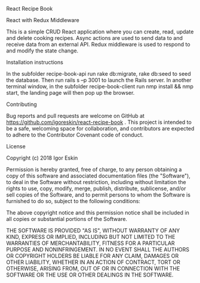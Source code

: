 React Recipe Book

React with Redux Middleware

This is a simple CRUD React application where you can create, read, update and delete cooking recipes. Async actions are used to send data to and receive data from an external API. Redux middleware is used to respond to and modify the state change.

Installation instructions

In the subfolder recipe-book-api run rake db:migrate, rake db:seed to seed the database. Then run rails s –p 3001 to launch the Rails server.
In another terminal window, in the subfolder recipe-book-client run nmp install && nmp start, the landing page will then pop up the browser.

Contributing

Bug reports and pull requests are welcome on GitHub at https://github.com/igoreskin/react-recipe-book . This project is intended to be a safe, welcoming space for collaboration, and contributors are expected to adhere to the Contributor Covenant code of conduct.

License

Copyright (c) 2018 Igor Eskin

Permission is hereby granted, free of charge, to any person obtaining
a copy of this software and associated documentation files (the
"Software"), to deal in the Software without restriction, including
without limitation the rights to use, copy, modify, merge, publish,
distribute, sublicense, and/or sell copies of the Software, and to
permit persons to whom the Software is furnished to do so, subject to
the following conditions:

The above copyright notice and this permission notice shall be
included in all copies or substantial portions of the Software.

THE SOFTWARE IS PROVIDED "AS IS", WITHOUT WARRANTY OF ANY KIND,
EXPRESS OR IMPLIED, INCLUDING BUT NOT LIMITED TO THE WARRANTIES OF
MERCHANTABILITY, FITNESS FOR A PARTICULAR PURPOSE AND
NONINFRINGEMENT. IN NO EVENT SHALL THE AUTHORS OR COPYRIGHT HOLDERS BE
LIABLE FOR ANY CLAIM, DAMAGES OR OTHER LIABILITY, WHETHER IN AN ACTION
OF CONTRACT, TORT OR OTHERWISE, ARISING FROM, OUT OF OR IN CONNECTION
WITH THE SOFTWARE OR THE USE OR OTHER DEALINGS IN THE SOFTWARE.
